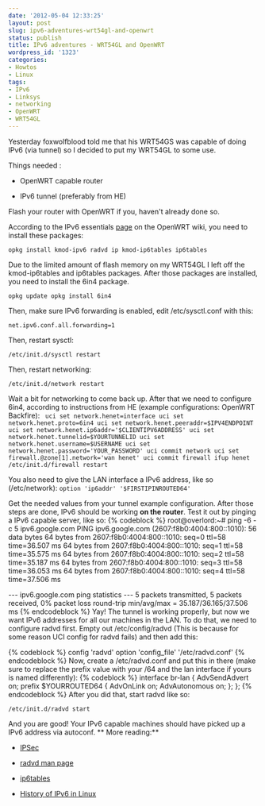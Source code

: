 ```yaml
---
date: '2012-05-04 12:33:25'
layout: post
slug: ipv6-adventures-wrt54gl-and-openwrt
status: publish
title: IPv6 adventures - WRT54GL and OpenWRT
wordpress_id: '1323'
categories:
- Howtos
- Linux
tags:
- IPv6
- Linksys
- networking
- OpenWRT
- WRT54GL
---
```


Yesterday foxwolfblood told me that his WRT54GS was capable of doing IPv6 (via tunnel) so I decided to put my WRT54GL to some use.

<!-- more -->

Things needed :



	
  * OpenWRT capable router

	
  * IPv6 tunnel (preferably from HE)




Flash your router with OpenWRT if you, haven't already done so.

According to the IPv6 essentials [page](http://wiki.openwrt.org/doc/howto/ipv6.essentials) on the OpenWRT wiki, you need to install these packages:

`opkg install kmod-ipv6 radvd ip kmod-ip6tables ip6tables`

Due to the limited amount of flash memory on my WRT54GL I left off the kmod-ip6tables and ip6tables packages. After those packages are installed, you need to install the 6in4 package.

`opkg update
opkg install 6in4`

Then, make sure IPv6 forwarding is enabled, edit /etc/sysctl.conf with this:

`net.ipv6.conf.all.forwarding=1`

Then, restart sysctl:

`/etc/init.d/sysctl restart`

Then, restart networking:

`/etc/init.d/network restart`

Wait a bit for networking to come back up. After that we need to configure 6in4, according to instructions from HE (example configurations: OpenWRT Backfire):
`
uci set network.henet=interface
uci set network.henet.proto=6in4
uci set network.henet.peeraddr=$IPV4ENDPOINT
uci set network.henet.ip6addr='$CLIENTIPV6ADDRESS'
uci set network.henet.tunnelid=$YOURTUNNELID
uci set network.henet.username=$USERNAME
uci set network.henet.password='YOUR_PASSWORD'
uci commit network
uci set firewall.@zone[1].network='wan henet'
uci commit firewall
ifup henet
/etc/init.d/firewall restart`

You also need to give the LAN interface a IPv6 address, like so (/etc/network):
`option 'ip6addr' '$FIRSTIPINROUTED64'`

Get the needed values from your tunnel example configuration. After those steps are done, IPv6 should be working **on the router**. Test it out by pinging a IPv6 capable server, like so:
{% codeblock %}
root@overlord:~# ping -6 -c 5 ipv6.google.com
PING ipv6.google.com (2607:f8b0:4004:800::1010): 56 data bytes
64 bytes from 2607:f8b0:4004:800::1010: seq=0 ttl=58 time=36.507 ms
64 bytes from 2607:f8b0:4004:800::1010: seq=1 ttl=58 time=35.575 ms
64 bytes from 2607:f8b0:4004:800::1010: seq=2 ttl=58 time=35.187 ms
64 bytes from 2607:f8b0:4004:800::1010: seq=3 ttl=58 time=36.053 ms
64 bytes from 2607:f8b0:4004:800::1010: seq=4 ttl=58 time=37.506 ms

--- ipv6.google.com ping statistics ---
5 packets transmitted, 5 packets received, 0% packet loss
round-trip min/avg/max = 35.187/36.165/37.506 ms
{% endcodeblock %}
Yay! The tunnel is working properly, but now we want IPv6 addresses for all our machines in the LAN. To do that, we need to configure radvd first. Empty out /etc/config/radvd (This is because for some reason UCI config for radvd fails) and then add this:

{% codeblock %}
config 'radvd'
        option 'config_file' '/etc/radvd.conf'
{% endcodeblock %}
Now, create a /etc/radvd.conf and put this in there (make sure to replace the prefix value with your /64 and the lan interface if yours is named differently):
{% codeblock %}
interface br-lan
{
        AdvSendAdvert on;
        prefix $YOURROUTED64
        {
                AdvOnLink on;
                AdvAutonomous on;
        };
};
{% endcodeblock %}
After you did that, start radvd like so:

`/etc/init.d/radvd start`

And you are good! Your IPv6 capable machines should have picked up a IPv6 address via autoconf.
**
More reading:**

	
  * [IPSec](http://ipv6.com/articles/security/IPsec.htm)

	
  * [radvd man page](http://linux.die.net/man/5/radvd.conf)

        
  * [ip6tables](https://www.sixxs.net/wiki/IPv6_Firewalling)

        
  * [History of IPv6 in Linux](http://tldp.org/HOWTO/Linux+IPv6-HOWTO/basic-history-ipv6-linux.html)



